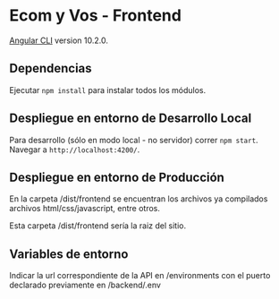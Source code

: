 # Ecom y Vos - Frontend

[Angular CLI](https://github.com/angular/angular-cli) version 10.2.0.

## Dependencias
Ejecutar `npm install` para instalar todos los módulos. 


## Despliegue en entorno de Desarrollo Local

Para desarrollo (sólo en modo local - no servidor) correr `npm start`.   
Navegar a `http://localhost:4200/`. 


## Despliegue en entorno de Producción

<!-- Ejecutar `ng build --prod`  -->

En la carpeta /dist/frontend se encuentran los archivos ya compilados  
archivos html/css/javascript, entre otros.  

Esta carpeta /dist/frontend sería la raiz del sitio.

## Variables de entorno
Indicar la url correspondiente de la API en /environments con el puerto declarado previamente en /backend/.env
